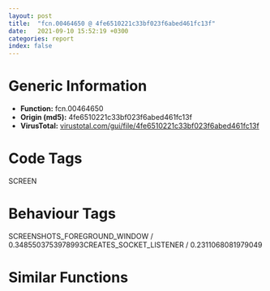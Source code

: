 ```yaml
---
layout: post
title:  "fcn.00464650 @ 4fe6510221c33bf023f6abed461fc13f"
date:   2021-09-10 15:52:19 +0300
categories: report
index: false
---
```


# Generic Information
- **Function:** fcn.00464650
- **Origin (md5):** 4fe6510221c33bf023f6abed461fc13f
- **VirusTotal:** [virustotal.com/gui/file/4fe6510221c33bf023f6abed461fc13f][virustotal_ref]

# Code Tags
<span class="tag" id="SCREEN">SCREEN</span>


# Behaviour Tags
<span class="bhv-tag" id="SCREENSHOTS_FOREGROUND_WINDOW">SCREENSHOTS_FOREGROUND_WINDOW / 0.3485503753978993</span><span class="bhv-tag" id="CREATES_SOCKET_LISTENER">CREATES_SOCKET_LISTENER / 0.2311068081979049</span>

# Similar Functions
<script type="text/javascript" src="https://www.gstatic.com/charts/loader.js"></script>
<script type="text/javascript">

    google.charts.load('current', {'packages':['corechart']});
    google.charts.setOnLoadCallback(drawChart);

    function drawChart() {
    var data = new google.visualization.DataTable();
        data.addColumn('number', 'X');
        data.addColumn('number', 'Y');
        data.addColumn({type: 'string', role: 'tooltip', 'p': {'html': true}});
        data.addColumn({'type': 'string', 'role': 'style'});
        
        data.addRows([
    [-10.18927001953125, -0.20009618997573853, '<b><a href="/report/fcn.00464650@4fe6510221c33bf023f6abed461fc13f">fcn.00464650</a><br>@4fe6510221c33bf023f6abed461fc13f</b><br>', 'point { fill-color: #e0440e; }'],
[-36.52063751220703, 98.59220123291016, '<b><a href="/report/fcn.0042ea90@4fe6510221c33bf023f6abed461fc13f">fcn.0042ea90</a><br>@4fe6510221c33bf023f6abed461fc13f</b><br>', 'null'],
[-13.439007759094238, 199.94154357910156, '<b><a href="/report/fcn.004c2530@279a61b1e76da49531f1f16fd1102a2d">fcn.004c2530</a><br>@279a61b1e76da49531f1f16fd1102a2d</b><br>', 'null'],
[-114.80889892578125, -2.985788106918335, '<b><a href="/report/fcn.0043b490@4fe6510221c33bf023f6abed461fc13f">fcn.0043b490</a><br>@4fe6510221c33bf023f6abed461fc13f</b><br>', 'null'],
[182.6758270263672, -77.62907409667969, '<b><a href="/report/fcn.00438640@4fe6510221c33bf023f6abed461fc13f">fcn.00438640</a><br>@4fe6510221c33bf023f6abed461fc13f</b><br>', 'null'],
[119.8284912109375, 8.142393112182617, '<b><a href="/report/fcn.004305f0@4fe6510221c33bf023f6abed461fc13f">fcn.004305f0</a><br>@4fe6510221c33bf023f6abed461fc13f</b><br>', 'null'],
[96.1087875366211, 114.25923156738281, '<b><a href="/report/fcn.00405b40@fbf34fa6d7da2b8e1de5133a8ca34847">fcn.00405b40</a><br>@fbf34fa6d7da2b8e1de5133a8ca34847</b><br>', 'null'],
[-77.24028778076172, -96.15418243408203, '<b><a href="/report/fcn.0046b830@4fe6510221c33bf023f6abed461fc13f">fcn.0046b830</a><br>@4fe6510221c33bf023f6abed461fc13f</b><br>', 'null'],
[-211.24937438964844, 72.49479675292969, '<b><a href="/report/fcn.004057a0@d59f9c4f445b9f980173dec064f55091">fcn.004057a0</a><br>@d59f9c4f445b9f980173dec064f55091</b><br>', 'null'],
[215.51348876953125, 46.70899963378906, '<b><a href="/report/fcn.0045c5f0@4fe6510221c33bf023f6abed461fc13f">fcn.0045c5f0</a><br>@4fe6510221c33bf023f6abed461fc13f</b><br>', 'null'],
[69.21488952636719, -107.32567596435547, '<b><a href="/report/fcn.004102e0@4fe6510221c33bf023f6abed461fc13f">fcn.004102e0</a><br>@4fe6510221c33bf023f6abed461fc13f</b><br>', 'null'],

        ]);

    var options = {
        title: 'Similarity Plot',
        legend: 'none',
        colors: ['#dedbd9', '#e6693e', '#ec8f6e', '#f3b49f', '#f6c7b6'],
        tooltip: {isHtml: true, trigger: 'both'},
        explorer: {
        actions: ["dragToZoom", "rightClickToReset"],
        },
        chartArea: {
        width: '80%',
        height: '80%'
        },
        width: '100%',
        height: '100%'
    };

    var chart = new google.visualization.ScatterChart(document.getElementById('chart_div'));

    chart.draw(data, options);
    }
    
</script>


<div id="chart_div" style="width: 100%px; height: 100%;"></div>

# Disassembled Code
{% highlight nasm %}

sub esp, 0x90
push ebx
push ebp
push esi
push edi
mov edi, dword[esp+0xa4]
mov eax, dword[edi+4]
mov esi, edx
test eax, eax
je 0x464f8e
mov byte[edi+0xbd], 1
cmp word[ecx], 0
je 0x464683
push ecx
push eax
call dword[sym.imp.USER32.dll_SetWindowTextW]
mov eax, 0x80000000
mov dword[esp+0x24], eax
mov dword[esp+0x2c], eax
mov dword[esp+0x18], eax
mov dword[esp+0x14], eax
mov eax, dword[edi+4]
push eax
mov byte[esp+0x23], 0
call dword[sym.imp.USER32.dll_IsZoomed]
mov ecx, dword[edi+4]
mov ebx, eax
push ecx
mov dword[esp+0x58], ebx
call dword[sym.imp.USER32.dll_IsIconic]
mov dword[esp+0x30], eax
test eax, eax
je 0x4646ca
mov ebp, 9
mov dword[esp+0x20], ebp
jmp 0x4646de
xor edx, edx
test ebx, ebx
setne dl
lea edx, [edx*4+1]
mov ebp, edx
mov dword[esp+0x20], edx
mov dword[esp+0x10], esi
cmp word[esi], 0
mov ebx, esi
je 0x464974
mov edi, edi
movzx esi, word[ebx]
test esi, 0xffffff80
jne 0x46470d
push 2
push esi
call fcn.0048df9e
add esp, 8
test eax, eax
je 0x46470d
and esi, 0xffffffdf
movzx eax, si
add eax, 0xfffffff7
cmp eax, 0x50
ja case.0x464723.10
movzx eax, byte[eax+0x464fc4]
jmp dword[eax*4+0x464fa0]
add dword[esp+0x10], 2
jmp case.0x464723.10
push 8
push str.AutoSize
push ebx
call fcn.0048d597
add esp, 0xc
test eax, eax
jne case.0x464723.10
add dword[esp+0x10], 0x10
mov byte[esp+0x1f], 1
jmp case.0x464723.10
push 6
push str.Center
push ebx
call fcn.0048d597
add esp, 0xc
test eax, eax
jne case.0x464723.10
add dword[esp+0x10], 0xc
mov eax, 0x80000001
mov dword[esp+0x24], eax
mov dword[esp+0x2c], eax
jmp case.0x464723.10
push 8
push str.Minimize
push ebx
call fcn.0048d597
add esp, 0xc
test eax, eax
jne 0x4647b0
add dword[esp+0x10], 0x10
mov dword[esp+0x20], 6
jmp case.0x464723.10
push 8
push str.Maximize
push ebx
call fcn.0048d597
add esp, 0xc
test eax, eax
jne case.0x464723.10
add dword[esp+0x10], 0x10
mov dword[esp+0x20], 3
jmp case.0x464723.10
push 2
push 0x4bc65c
push ebx
call fcn.0048d597
add esp, 0xc
test eax, eax
jne 0x464800
add dword[esp+0x10], 4
mov dword[esp+0x20], 8
jmp case.0x464723.10
push 0xa
push str.NoActivate
push ebx
call fcn.0048d597
add esp, 0xc
test eax, eax
jne case.0x464723.10
add dword[esp+0x10], 0x14
mov dword[esp+0x20], 4
jmp case.0x464723.10
push 7
push str.Restore
push ebx
call fcn.0048d597
add esp, 0xc
test eax, eax
jne case.0x464723.10
add dword[esp+0x10], 0xe
mov dword[esp+0x20], 9
jmp case.0x464723.10
push 6
lea ecx, [ebx+2]
push str.Center
push ecx
call fcn.0048d597
add esp, 0xc
test eax, eax
jne case.0x464723.72
mov ax, word[ebx]
call fcn.004095a0
cmp ax, 0x58
jne 0x46488b
add dword[esp+0x10], 0xe
mov dword[esp+0x24], 0x80000001
jmp 0x464966
add dword[esp+0x10], 0xe
mov dword[esp+0x2c], 0x80000001
jmp 0x464966
push 4
push str.Hide
push ebx
call fcn.0048d597
add esp, 0xc
test eax, eax
jne 0x4648c1
add dword[esp+0x10], 8
xor ebp, ebp
mov dword[esp+0x20], ebp
jmp 0x464966
lea edx, [esp+0x10]
push edx
lea ebp, [ebx+2]
push ebp
call fcn.0048f906
add esp, 8
call fcn.0049b670
mov esi, eax
cmp dword[esp+0x10], ebp
je 0x464ab4
mov ax, word[ebx]
call fcn.004095a0
movzx eax, ax
add eax, 0xffffffb8
cmp eax, 0x11
ja case.0x464723.10
movzx eax, byte[eax+0x46502c]
jmp dword[eax*4+0x465018]
mov dword[esp+0x24], esi
jmp case.0x464723.10
mov dword[esp+0x2c], esi
jmp case.0x464723.10
cmp byte[edi+0xc0], 0
je 0x46492f
mov ecx, dword[0x4c85d0]
push 0x60
push ecx
push esi
call dword[sym.imp.KERNEL32.dll_MulDiv]
mov dword[esp+0x18], eax
jmp case.0x464723.10
mov dword[esp+0x18], esi
jmp case.0x464723.10
cmp byte[edi+0xc0], 0
je 0x464954
mov edx, dword[0x4c85d0]
push 0x60
push edx
push esi
call dword[sym.imp.KERNEL32.dll_MulDiv]
mov dword[esp+0x14], eax
jmp case.0x464723.10
mov dword[esp+0x14], esi
cmp dword[esp+0x10], ebx
je 0x464ab8
mov ebp, dword[esp+0x20]
mov ebx, dword[esp+0x10]
cmp word[ebx], 0
jne 0x4646f0
mov eax, dword[esp+0x18]
mov ecx, dword[esp+0x14]
mov dword[esp+0x58], eax
mov dword[esp+0x5c], ecx
mov byte[esp+0x1e], 0
test ebp, ebp
je 0x4649a5
cmp ebp, 9
je 0x464997
cmp ebp, 4
jne 0x4649b5
cmp dword[esp+0x54], 0
jne 0x4649a5
cmp dword[esp+0x30], 0
je 0x4649b5
mov edx, dword[edi+4]
push ebp
push edx
call dword[sym.imp.USER32.dll_ShowWindow]
mov byte[esp+0x1e], 1
mov eax, dword[edi+4]
push eax
call dword[sym.imp.USER32.dll_IsIconic]
test eax, eax
sete al
mov byte[esp+0x2b], al
test al, al
je 0x464b95
cmp byte[esp+0x1f], 0
je 0x464ad5
xor ebx, ebx
xor ebp, ebp
mov dword[esp+0x18], ebp
mov dword[esp+0x14], ebx
cmp dword[edi+0x10], ebx
jbe 0x464a75
mov dword[esp+0x18], ebx
mov esi, dword[edi+0x18]
add esi, dword[esp+0x18]
cmp byte[esi+4], 0x18
je 0x464a4c
mov ecx, dword[esi]
push 0xfffffffffffffff0
push ecx
call dword[sym.imp.USER32.dll_GetWindowLongW]
test eax, 0x10000000
je 0x464a4c
mov eax, dword[esi]
lea edx, [esp+0x34]
push edx
push eax
call dword[sym.imp.USER32.dll_GetWindowRect]
mov edx, dword[edi+4]
push 2
lea ecx, [esp+0x38]
push ecx
push edx
push 0
call dword[sym.imp.USER32.dll_MapWindowPoints]
mov eax, dword[esp+0x3c]
cmp eax, ebp
jle 0x464a3e
mov ebp, eax
mov eax, dword[esp+0x40]
cmp eax, dword[esp+0x14]
jle 0x464a4c
mov dword[esp+0x14], eax
add dword[esp+0x18], 0x14
inc ebx
cmp ebx, dword[edi+0x10]
jb 0x4649f4
mov dword[esp+0x18], ebp
test ebp, ebp
jle 0x464a66
add ebp, dword[edi+0x78]
mov dword[esp+0x18], ebp
mov eax, dword[esp+0x14]
test eax, eax
jle 0x464a75
add eax, dword[edi+0x7c]
mov dword[esp+0x14], eax
mov eax, dword[edi+8]
test eax, eax
je 0x464b95
push 0xfffffffffffffff0
push eax
call dword[sym.imp.USER32.dll_GetWindowLongW]
test eax, 0x10000000
je 0x464b95
mov ecx, dword[edi+8]
lea eax, [esp+0x34]
push eax
push ecx
call dword[sym.imp.USER32.dll_GetWindowRect]
mov edx, dword[esp+0x40]
sub edx, dword[esp+0x38]
add dword[esp+0x14], edx
jmp 0x464b95
mov dword[esp+0x10], ebx
push ebx
push str.Invalid_option.
mov ecx, 0x4c8640
call fcn.0042e1d0
pop edi
pop esi
pop ebp
pop ebx
add esp, 0x90
ret 4
mov esi, dword[esp+0x18]
mov ebx, dword[esp+0x14]
cmp esi, 0x80000000
je 0x464af1
cmp ebx, 0x80000000
jne 0x464b95
cmp byte[edi+0xbb], 0
je 0x464b5e
cmp esi, 0x80000000
jne 0x464b0f
mov eax, dword[edi+0x90]
add eax, dword[edi+0x78]
mov dword[esp+0x18], eax
cmp ebx, 0x80000000
jne 0x464b95
mov esi, dword[edi+0x94]
add esi, dword[edi+0x7c]
mov eax, dword[edi+8]
mov dword[esp+0x14], esi
test eax, eax
je 0x464b95
push 0xfffffffffffffff0
push eax
call dword[sym.imp.USER32.dll_GetWindowLongW]
test eax, 0x10000000
je 0x464b95
mov ecx, dword[edi+8]
lea eax, [esp+0x34]
push eax
push ecx
call dword[sym.imp.USER32.dll_GetWindowRect]
mov edx, dword[esp+0x40]
sub edx, dword[esp+0x38]
add esi, edx
mov dword[esp+0x14], esi
jmp 0x464b95
mov ecx, dword[edi+4]
lea eax, [esp+0x34]
push eax
push ecx
call dword[sym.imp.USER32.dll_GetClientRect]
cmp esi, 0x80000000
jne 0x464b81
mov eax, dword[esp+0x3c]
sub eax, dword[esp+0x34]
mov dword[esp+0x18], eax
cmp ebx, 0x80000000
jne 0x464b95
mov eax, dword[esp+0x40]
sub eax, dword[esp+0x38]
mov dword[esp+0x14], eax
cmp byte[edi+0xbb], 0
je 0x464bed
cmp byte[edi+0xb8], 0
je 0x464bcc
xor ebp, ebp
cmp dword[edi+0x10], ebp
jbe 0x464bcc
xor esi, esi
mov eax, dword[edi+0x18]
add eax, esi
cmp byte[eax+4], 0x13
jne 0x464bc3
push 0
push eax
call fcn.00468620
inc ebp
add esi, 0x14
cmp ebp, dword[edi+0x10]
jb 0x464bb0
mov eax, 0x80000000
cmp dword[esp+0x24], eax
jne 0x464bdf
mov dword[esp+0x24], 0x80000001
cmp dword[esp+0x2c], eax
jne 0x464bed
mov dword[esp+0x2c], 0x80000001
mov eax, dword[edi+4]
push eax
call dword[sym.imp.USER32.dll_IsWindowVisible]
cmp byte[esp+0x2b], 0
mov dword[esp+0x30], eax
je 0x464e89
mov ecx, dword[esp+0x18]
mov edx, dword[esp+0x14]
mov ebx, dword[sym.imp.USER32.dll_GetWindowLongW]
xor eax, eax
mov dword[esp+0x44], eax
mov dword[esp+0x48], eax
mov eax, dword[edi+4]
push 0xfffffffffffffff0
push eax
mov dword[esp+0x54], ecx
mov dword[esp+0x58], edx
call ebx
mov ecx, dword[edi+4]
push 0xffffffffffffffec
push ecx
mov esi, eax
call ebx
mov edx, dword[edi+4]
push eax
push edx
call dword[sym.imp.USER32.dll_GetMenu]
neg eax
sbb eax, eax
neg eax
push eax
push esi
lea eax, [esp+0x50]
push eax
call dword[sym.imp.USER32.dll_AdjustWindowRectEx]
mov ebp, dword[esp+0x4c]
mov ebx, dword[esp+0x50]
sub ebp, dword[esp+0x44]
sub ebx, dword[esp+0x48]
test esi, 0x100000
je 0x464c78
push 3
call dword[sym.imp.USER32.dll_GetSystemMetrics]
add ebx, eax
test esi, 0x200000
je 0x464c8a
push 2
call dword[sym.imp.USER32.dll_GetSystemMetrics]
add ebp, eax
push 0
lea ecx, [esp+0x74]
push ecx
push 0
push 0x30
call dword[sym.imp.USER32.dll_SystemParametersInfoW]
mov eax, dword[esp+0x78]
mov esi, dword[esp+0x70]
mov ecx, dword[esp+0x7c]
sub ecx, dword[esp+0x74]
sub eax, esi
cmp byte[edi+0xbb], 0
je 0x464cd3
mov edx, 0x80000000
cmp dword[esp+0x58], edx
jne 0x464cc7
cmp ebp, eax
jle 0x464cc7
mov ebp, eax
cmp dword[esp+0x5c], edx
jne 0x464cd3
cmp ebx, ecx
jle 0x464cd3
mov ebx, ecx
cmp dword[esp+0x24], 0x80000001
jne 0x464cea
sub eax, ebp
cdq
sub eax, edx
sar eax, 1
add eax, esi
mov dword[esp+0x24], eax
mov esi, dword[esp+0x2c]
cmp esi, 0x80000001
jne 0x464d05
mov eax, ecx
sub eax, ebx
cdq
sub eax, edx
mov esi, eax
sar esi, 1
add esi, dword[esp+0x74]
mov eax, dword[edi+4]
lea edx, [esp+0x60]
push edx
push eax
call dword[sym.imp.USER32.dll_GetWindowRect]
mov ecx, dword[esp+0x68]
mov eax, dword[esp+0x60]
sub ecx, eax
cmp ebp, ecx
jne 0x464d4c
mov ecx, dword[esp+0x6c]
mov edx, dword[esp+0x64]
sub ecx, edx
cmp ebx, ecx
jne 0x464d4c
mov ecx, dword[esp+0x24]
cmp ecx, 0x80000000
je 0x464d40
cmp ecx, eax
jne 0x464d4c
cmp esi, 0x80000000
je 0x464d94
cmp esi, edx
je 0x464d94
mov edx, dword[edi+4]
push edx
call dword[sym.imp.USER32.dll_IsZoomed]
test eax, eax
je 0x464d66
mov eax, dword[edi+4]
push 9
push eax
call dword[sym.imp.USER32.dll_ShowWindow]
cmp esi, 0x80000000
jne 0x464d72
mov esi, dword[esp+0x64]
mov eax, dword[esp+0x24]
cmp eax, 0x80000000
jne 0x464d81
mov eax, dword[esp+0x60]
mov ecx, dword[esp+0x30]
mov edx, dword[edi+4]
push ecx
push ebx
push ebp
push esi
push eax
push edx
call dword[sym.imp.USER32.dll_MoveWindow]
cmp byte[edi+0xbb], 0
je 0x464e89
mov ecx, dword[edi+4]
lea eax, [esp+0x80]
push eax
push ecx
call dword[sym.imp.USER32.dll_GetWindowRect]
mov eax, dword[edi+4]
lea edx, [esp+0x90]
push edx
push eax
call dword[sym.imp.USER32.dll_GetClientRect]
mov eax, dword[esp+0x88]
mov ecx, dword[esp+0x8c]
sub eax, dword[esp+0x80]
sub ecx, dword[esp+0x84]
mov esi, dword[edi+0xa8]
mov edx, eax
sub edx, dword[esp+0x98]
mov ebx, ecx
sub ebx, dword[esp+0x9c]
cmp esi, 0x80000001
jne 0x464e09
mov dword[edi+0xa8], eax
jmp 0x464e19
cmp esi, 0x80000000
je 0x464e19
add esi, edx
mov dword[edi+0xa8], esi
mov esi, dword[edi+0xac]
cmp esi, 0x80000001
jne 0x464e2f
mov dword[edi+0xac], ecx
jmp 0x464e3f
cmp esi, 0x80000000
je 0x464e3f
add esi, ebx
mov dword[edi+0xac], esi
mov esi, dword[edi+0xb0]
cmp esi, 0x80000001
jne 0x464e55
mov dword[edi+0xb0], eax
jmp 0x464e65
cmp esi, 0x80000000
je 0x464e65
add edx, esi
mov dword[edi+0xb0], edx
mov eax, dword[edi+0xb4]
cmp eax, 0x80000001
jne 0x464e7a
mov dword[edi+0xb4], ecx
jmp 0x464e89
cmp eax, 0x80000000
je 0x464e89
add ebx, eax
mov dword[edi+0xb4], ebx
cmp byte[esp+0x1e], 0
jne 0x464e9f
mov ecx, dword[esp+0x20]
mov edx, dword[edi+4]
push ecx
push edx
call dword[sym.imp.USER32.dll_ShowWindow]
mov eax, dword[esp+0x20]
dec eax
cmp eax, 8
ja case.0x464eb4.2
movzx eax, byte[eax+0x465048]
jmp dword[eax*4+0x465040]
mov ecx, dword[edi+4]
push 2
push ecx
call dword[sym.imp.USER32.dll_GetAncestor]
cmp eax, dword[edi+4]
jne case.0x464eb4.2
mov esi, dword[edi+4]
call dword[sym.imp.USER32.dll_GetForegroundWindow]
cmp esi, eax
je 0x464ee4
mov eax, esi
call fcn.00477480
cmp byte[edi+0xbc], 0
je case.0x464eb4.2
mov byte[edi+0xbc], 0
call dword[sym.imp.USER32.dll_GetFocus]
mov ebx, eax
test ebx, ebx
je 0x464f6a
cmp byte[edi+0xb8], 0
je case.0x464eb4.2
mov ebp, dword[sym.imp.USER32.dll_GetDlgCtrlID]
push ebx
call ebp
lea esi, [eax-3]
cmp esi, dword[edi+0x10]
jb 0x464f36
push ebx
call dword[sym.imp.USER32.dll_GetParent]
mov ebx, eax
test ebx, ebx
je 0x464f31
push ebx
call ebp
lea esi, [eax-3]
cmp esi, dword[edi+0x10]
jae case.0x464eb4.2
mov eax, dword[edi+0x18]
lea edx, [esi+esi*4]
cmp dword[eax+edx*4], ebx
lea ebp, [eax+edx*4]
jne case.0x464eb4.2
cmp esi, 0x2af8
je case.0x464eb4.2
test ebp, ebp
je case.0x464eb4.2
cmp byte[ebp+4], 0x13
jne case.0x464eb4.2
mov ecx, dword[edi+4]
push ecx
call dword[sym.imp.USER32.dll_UpdateWindow]
push 1
push ebp
call fcn.00468620
jmp case.0x464eb4.2
mov edx, dword[edi+4]
push edx
call dword[sym.imp.USER32.dll_SetFocus]
push 1
push 0xffffffffffffffff
mov byte[edi+0xbb], 0
mov byte[edi+0xbd], 0
call fcn.00401340
add esp, 8
pop edi
pop esi
pop ebp
mov eax, 1
pop ebx
add esp, 0x90
ret 4

{% endhighlight %}

[virustotal_ref]: https://www.virustotal.com/gui/file/4fe6510221c33bf023f6abed461fc13f